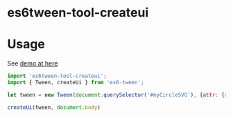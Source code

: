 # es6tween-tool-createui

# Usage

See [demo at here](https://codepen.io/dalisoft/pen/boBNaV)

```javascript
import 'es6tween-tool-createui';
import { Tween, createUi } from 'es6-tween';

let tween = new Tween(document.querySelector('#myCircleSVG'), {attr: {r:50}}).to({attr:{r:150}}, 2000).start();

createUi(tween, document.body)
```